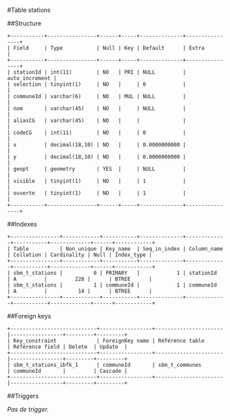 #Table stations

##Structure

    +-----------+----------------+------+-----+--------------+----------------+
    | Field     | Type           | Null | Key | Default      | Extra          |
    +-----------+----------------+------+-----+--------------+----------------+
    | stationId | int(11)        | NO   | PRI | NULL         | auto_increment |
    | selection | tinyint(1)     | NO   |     | 0            |                |
    | communeId | varchar(6)     | NO   | MUL | NULL         |                |
    | nom       | varchar(45)    | NO   |     | NULL         |                |
    | aliasCG   | varchar(45)    | NO   |     |              |                |
    | codeCG    | int(11)        | NO   |     | 0            |                |
    | x         | decimal(18,10) | NO   |     | 0.0000000000 |                |
    | y         | decimal(18,10) | NO   |     | 0.0000000000 |                |
    | geopt     | geometry       | YES  |     | NULL         |                |
    | visible   | tinyint(1)     | NO   |     | 1            |                |
    | ouverte   | tinyint(1)     | NO   |     | 1            |                |
    +-----------+----------------+------+-----+--------------+----------------+

##Indexes

    +----------------+------------+-----------+--------------+-------------+-----------+-------------+------+------------+
    | Table          | Non_unique | Key_name  | Seq_in_index | Column_name | Collation | Cardinality | Null | Index_type |
    +----------------+------------+-----------+--------------+-------------+-----------+-------------+------+------------+
    | sbm_t_stations |          0 | PRIMARY   |            1 | stationId   | A         |         228 |      | BTREE      |
    | sbm_t_stations |          1 | communeId |            1 | communeId   | A         |          14 |      | BTREE      |
    +----------------+------------+-----------+--------------+-------------+-----------+-------------+------+------------+

##Foreign keys

    +----------------------------+-----------------+----------------------|-----------------+---------+---------+
    | Key_constraint             | ForeignKey name | Référence table      | Référence field | Delete  | Update  |
    +----------------------------+-----------------+----------------------|-----------------+---------+---------+
    | sbm_t_stations_ibfk_1      | communeId       | sbm_t_communes       | communeId       |         | Cascade |
    +----------------------------+-----------------+----------------------|-----------------+---------+---------+

##Triggers

_Pas de trigger._

